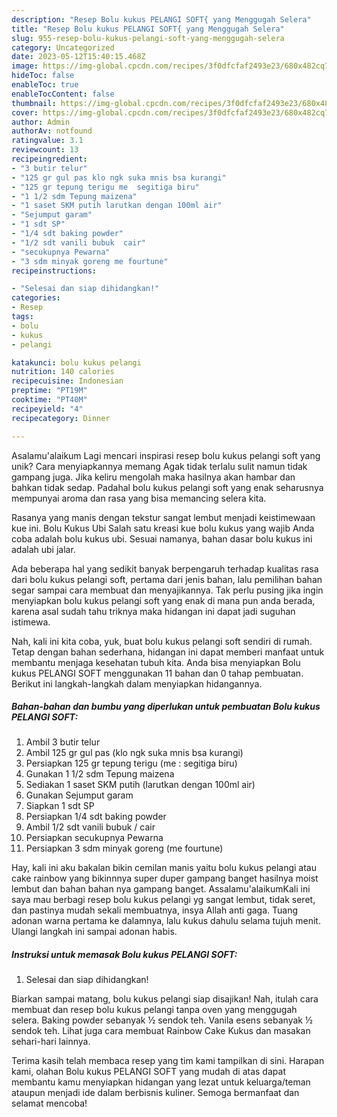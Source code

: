 ```yaml
---
description: "Resep Bolu kukus PELANGI SOFT{ yang Menggugah Selera"
title: "Resep Bolu kukus PELANGI SOFT{ yang Menggugah Selera"
slug: 955-resep-bolu-kukus-pelangi-soft-yang-menggugah-selera
category: Uncategorized
date: 2023-05-12T15:40:15.468Z
image: https://img-global.cpcdn.com/recipes/3f0dfcfaf2493e23/680x482cq70/bolu-kukus-pelangi-soft-foto-resep-utama.jpg
hideToc: false
enableToc: true
enableTocContent: false
thumbnail: https://img-global.cpcdn.com/recipes/3f0dfcfaf2493e23/680x482cq70/bolu-kukus-pelangi-soft-foto-resep-utama.jpg
cover: https://img-global.cpcdn.com/recipes/3f0dfcfaf2493e23/680x482cq70/bolu-kukus-pelangi-soft-foto-resep-utama.jpg
author: Admin
authorAv: notfound
ratingvalue: 3.1
reviewcount: 13
recipeingredient:
- "3 butir telur"
- "125 gr gul pas klo ngk suka mnis bsa kurangi"
- "125 gr tepung terigu me  segitiga biru"
- "1 1/2 sdm Tepung maizena"
- "1 saset SKM putih larutkan dengan 100ml air"
- "Sejumput garam"
- "1 sdt SP"
- "1/4 sdt baking powder"
- "1/2 sdt vanili bubuk  cair"
- "secukupnya Pewarna"
- "3 sdm minyak goreng me fourtune"
recipeinstructions:

- "Selesai dan siap dihidangkan!"
categories:
- Resep
tags:
- bolu
- kukus
- pelangi

katakunci: bolu kukus pelangi 
nutrition: 140 calories
recipecuisine: Indonesian
preptime: "PT19M"
cooktime: "PT40M"
recipeyield: "4"
recipecategory: Dinner

---
```



Asalamu'alaikum Lagi mencari inspirasi resep bolu kukus pelangi soft yang unik? Cara menyiapkannya memang Agak tidak terlalu sulit namun tidak gampang juga. Jika keliru mengolah maka hasilnya akan hambar dan bahkan tidak sedap. Padahal bolu kukus pelangi soft yang enak seharusnya mempunyai aroma dan rasa yang bisa memancing selera kita.


Rasanya yang manis dengan tekstur sangat lembut menjadi keistimewaan kue ini. Bolu Kukus Ubi Salah satu kreasi kue bolu kukus yang wajib Anda coba adalah bolu kukus ubi. Sesuai namanya, bahan dasar bolu kukus ini adalah ubi jalar.

Ada beberapa hal yang sedikit banyak berpengaruh terhadap kualitas rasa dari bolu kukus pelangi soft, pertama dari jenis bahan, lalu pemilihan bahan segar sampai cara membuat dan menyajikannya. Tak perlu pusing jika ingin menyiapkan bolu kukus pelangi soft yang enak di mana pun anda berada, karena asal sudah tahu triknya maka hidangan ini dapat jadi suguhan istimewa.


Nah, kali ini kita coba, yuk, buat bolu kukus pelangi soft sendiri di rumah. Tetap dengan bahan sederhana, hidangan ini dapat memberi manfaat untuk membantu menjaga kesehatan tubuh kita. Anda bisa menyiapkan Bolu kukus PELANGI SOFT menggunakan 11 bahan dan 0 tahap pembuatan. Berikut ini langkah-langkah dalam menyiapkan hidangannya.

<!--inarticleads1-->

##### Bahan-bahan dan bumbu yang diperlukan untuk pembuatan Bolu kukus PELANGI SOFT:

1. Ambil 3 butir telur
1. Ambil 125 gr gul pas (klo ngk suka mnis bsa kurangi)
1. Persiapkan 125 gr tepung terigu (me : segitiga biru)
1. Gunakan 1 1/2 sdm Tepung maizena
1. Sediakan 1 saset SKM putih (larutkan dengan 100ml air)
1. Gunakan Sejumput garam
1. Siapkan 1 sdt SP
1. Persiapkan 1/4 sdt baking powder
1. Ambil 1/2 sdt vanili bubuk / cair
1. Persiapkan secukupnya Pewarna
1. Persiapkan 3 sdm minyak goreng (me fourtune)


Hay, kali ini aku bakalan bikin cemilan manis yaitu bolu kukus pelangi atau cake rainbow yang bikinnnya super duper gampang banget hasilnya moist lembut dan bahan bahan nya gampang banget. Assalamu&#39;alaikumKali ini saya mau berbagi resep bolu kukus pelangi yg sangat lembut, tidak seret, dan pastinya mudah sekali membuatnya, insya Allah anti gaga. Tuang adonan warna pertama ke dalamnya, lalu kukus dahulu selama tujuh menit. Ulangi langkah ini sampai adonan habis. 

<!--inarticleads2-->

##### Instruksi untuk memasak Bolu kukus PELANGI SOFT:


1. Selesai dan siap dihidangkan!

Biarkan sampai matang, bolu kukus pelangi siap disajikan! Nah, itulah cara membuat dan resep bolu kukus pelangi tanpa oven yang menggugah selera. Baking powder sebanyak ½ sendok teh. Vanila esens sebanyak ½ sendok teh. Lihat juga cara membuat Rainbow Cake Kukus dan masakan sehari-hari lainnya. 

Terima kasih telah membaca resep yang tim kami tampilkan di sini. Harapan kami, olahan Bolu kukus PELANGI SOFT yang mudah di atas dapat membantu kamu menyiapkan hidangan yang lezat untuk keluarga/teman ataupun menjadi ide dalam berbisnis kuliner. Semoga bermanfaat dan selamat mencoba!
